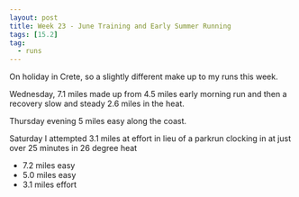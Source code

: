 ```yaml
---
layout: post
title: Week 23 - June Training and Early Summer Running
tags: [15.2]
tag:
  - runs
---
```


On holiday in Crete, so a slightly different make up to my runs this week.

Wednesday, 7.1 miles made up from 4.5 miles early morning run and then a recovery slow and steady 2.6 miles in the heat.

Thursday evening 5 miles easy along the coast.

Saturday I attempted 3.1 miles at effort in lieu of a parkrun clocking in at just over 25 minutes in 26 degree heat

* 7.2 miles easy
* 5.0 miles easy
* 3.1 miles effort
